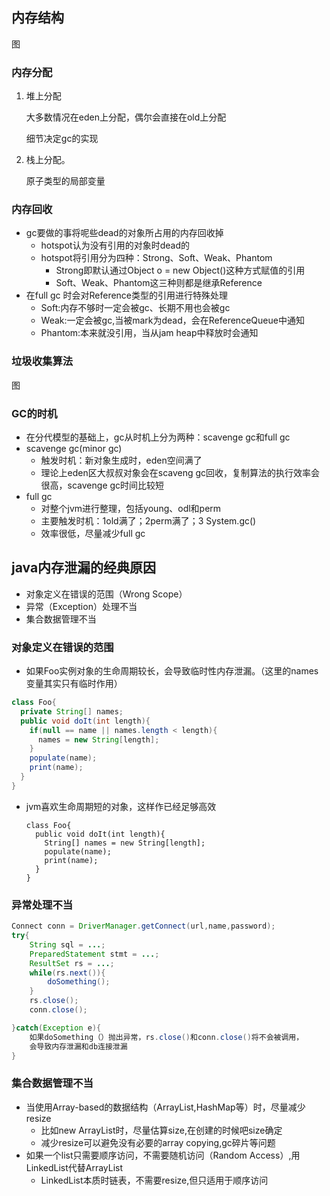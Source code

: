 ## 内存结构

图

### 内存分配

1. 堆上分配

   大多数情况在eden上分配，偶尔会直接在old上分配

   细节决定gc的实现  

2. 栈上分配。

   原子类型的局部变量

### 内存回收

- gc要做的事将呢些dead的对象所占用的内存回收掉
  - hotspot认为没有引用的对象时dead的
  - hotspot将引用分为四种：Strong、Soft、Weak、Phantom
    - Strong即默认通过Object o = new Object()这种方式赋值的引用
    - Soft、Weak、Phantom这三种则都是继承Reference  
- 在full gc 时会对Reference类型的引用进行特殊处理
  - Soft:内存不够时一定会被gc、长期不用也会被gc
  - Weak:一定会被gc,当被mark为dead，会在ReferenceQueue中通知
  - Phantom:本来就没引用，当从jam heap中释放时会通知   

### 垃圾收集算法

图

### GC的时机

- 在分代模型的基础上，gc从时机上分为两种：scavenge gc和full gc
- scavenge gc(minor gc)
  - 触发时机：新对象生成时，eden空间满了
  - 理论上eden区大叔叔对象会在scaveng gc回收，复制算法的执行效率会很高，scavenge gc时间比较短
- full gc
  - 对整个jvm进行整理，包括young、odl和perm
  - 主要触发时机：1old满了；2perm满了；3 System.gc()
  - 效率很低，尽量减少full gc

## java内存泄漏的经典原因

- 对象定义在错误的范围（Wrong Scope）
- 异常（Exception）处理不当
- 集合数据管理不当

### 对象定义在错误的范围

- 如果Foo实例对象的生命周期较长，会导致临时性内存泄漏。（这里的names变量其实只有临时作用）

```java
class Foo{
  private String[] names;
  public void doIt(int length){
    if(null == name || names.length < length){
      names = new String[length];
    }
    populate(name);
    print(name);
  }
}
```

- jvm喜欢生命周期短的对象，这样作已经足够高效

  ```
  class Foo{
    public void doIt(int length){
      String[] names = new String[length];
      populate(name);
      print(name);
    }
  }
  ```

### 异常处理不当

```java
Connect conn = DriverManager.getConnect(url,name,password);
try{
	String sql = ...;
	PreparedStatement stmt = ...;
	ResultSet rs = ...;
	while(rs.next()){
		doSomething();
	}
	rs.close();
	conn.close();

}catch(Exception e){
	如果doSomething（）抛出异常，rs.close()和conn.close()将不会被调用，
	会导致内存泄漏和db连接泄漏
}
```

### 集合数据管理不当

- 当使用Array-based的数据结构（ArrayList,HashMap等）时，尽量减少resize
  - 比如new ArrayList时，尽量估算size,在创建的时候吧size确定
  - 减少resize可以避免没有必要的array copying,gc碎片等问题
- 如果一个list只需要顺序访问，不需要随机访问（Random Access）,用LinkedList代替ArrayList
  - LinkedList本质时链表，不需要resize,但只适用于顺序访问